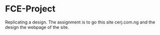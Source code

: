 # FCE-Project
Replicating a design. The assignment is to go this site cerj.com.ng and the design the webpage of the site.
